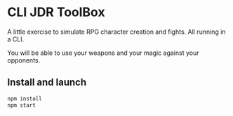 # CLI JDR ToolBox

A little exercise to simulate RPG character creation and fights. All running in a CLI.

You will be able to use your weapons and your magic against your opponents.

## Install and launch

```bash
npm install
npm start
```